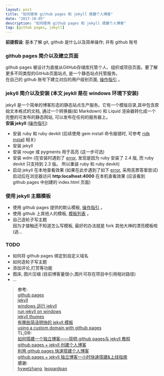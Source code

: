 ```yaml
---
layout: post
title: "如何使用 github pages 和 jekyll 搭建个人博客"
date: "2017-10-05"
description: "如何使用 github pages 和 jekyll 搭建个人博客"
tag: [github pages, jekyll]
---
```


**前提假设**: 基本了解 git, github 是什么以及简单操作; 并有 github 账号  

### github pages 简介以及建立页面
github pages 被设计为直接从GitHub存储库托管个人、组织或项目页面。要了解更多不同类型的GitHub页面站点, 是一个静态站点托管服务。  
在自己的 github 账号下建立对应的用户级别页面, [操作指引](https://pages.github.com/) 。

### jekyll 简介以及安装 (本文 jeykll 是在 windows 环境下安装)
jekyll 是一个简单的博客形态的静态站点生产服务。它有一个模版目录,其中包含原始文本格式的文档, 通过一个转换器(如   Markdown) 和 Liquid 渲染器转化成一个完整的可发布的静态网站, 可以发布在任何的服务器上。  
**安装 jekyll** ([操作指引](http://jekyll-windows.juthilo.com/))
- 安装 ruby 和 ruby devkit (后续使用 gem install 命令报错时, 可参考 [ridk install](https://github.com/oneclick/rubyinstaller2#using-the-installer-on-a-target-system) 相关)
- 安装 jekyll  
- 安装 rouge 或 pygments 用于高亮 (这一步可选)  
- 安装 wdm (在安装时遇到了 [error](https://github.com/oneclick/rubyinstaller/issues/276), 发现是因为 ruby 安装了 2.4 版, 而 ruby devkit 只支持到 2.3 版。 所以重装 ruby 和 ruby devkit)  
- 启动 jekyll 在本地查看效果 (如果在此步遇到了如下 [error](https://github.com/jekyll/jekyll/issues/5165), 采用高票答案尝试)
启动后在浏览器访问 **http:localhost:4000** 在本机查看效果 (应该看到 github pages 中创建的 index.html 页面)

### 使用 jekyll 主题模板
- 使用 github pages 提供的默认模板, [操作指引](https://help.github.com/articles/creating-a-github-pages-site-with-the-jekyll-theme-chooser/) 。  
- 使用 github 上其他人的模板, [模板列表](http://jekyllthemes.org/) 。
- 自己造轮子写主题  
因为才接触还不知道怎么写模板, 最好的办法就是 fork 其他大神的漂亮模板啦 (逃...  

### TODO
- 如何将 github pages 绑定到自定义域名
- 如何造轮子写主题
- 添加评论,打赏等功能
- 图床, 图片压缩 (目前博客量很小,图片可存在项目中引用相对路径)
- ...


>**参考:**  
[github pages](https://pages.github.com/)  
[jekyll](https://jekyllrb.com/)  
[windows 运行 jekyll](http://jekyllcn.com/docs/windows/#installation)   
[run jekyll on windows](http://jekyll-windows.juthilo.com/)  
[jekyll thumes](http://jekyllthemes.org/)  
[有哪些简洁明快的 jekyll 模板](https://www.zhihu.com/question/20223939)  
[using a custom domain with github pages](https://help.github.com/articles/using-a-custom-domain-with-github-pages/)  
**TL;DR:**  
[如何搭建一个独立博客——简明 github pages与 jekyll 教程](http://www.cnfeat.com/blog/2014/05/10/how-to-build-a-blog/)  
[github pages + jekyll 创建个人博客](http://www.jianshu.com/p/9535334ffd54)  
[利用 github pages 快速搭建个人博客](http://www.jianshu.com/p/e68fba58f75c)  
[github pages + jekyll 独立博客一小时快速搭建&上线指南](http://playingfingers.com/2016/03/26/build-a-blog/)  
**感谢:**  
[hywelzhang](https://hywelzhang.github.io), [leopardpan](https://leopardpan.github.io/)
